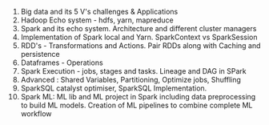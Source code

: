 1. Big data and its 5 V's challenges & Applications
2. Hadoop Echo system - hdfs, yarn, mapreduce
3. Spark and its echo system. Architecture and different cluster managers
4. Implementation of Spark local and Yarn. SparkContext vs SparkSession
5. RDD's - Transformations and Actions. Pair RDDs along with Caching and persistence
6. Dataframes - Operations
7. Spark Execution - jobs, stages and tasks. Lineage and DAG in SPark
8. Advanced : Shared Variables, Partitioning, Optimize jobs, Shuffling
9. SparkSQL catalyst optimiser, SparkSQL Implementation.
10. Spark ML: ML lib and ML project in Spark including data preprocessing to build ML models.
                Creation of ML pipelines to combine complete ML workflow